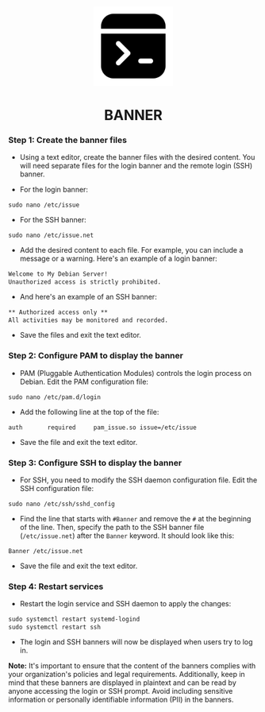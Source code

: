 <p align="center">
  <a>
    <img src="../../img/banner.png" alt="BANNER" width="160" height="160">
  </a>
  <h1 align="center">BANNER</h1>
</p>

### Step 1: Create the banner files

- Using a text editor, create the banner files with the desired content. You will need separate files for the login banner and the remote login (SSH) banner.

- For the login banner:

```
sudo nano /etc/issue
```

- For the SSH banner:

```
sudo nano /etc/issue.net
```

- Add the desired content to each file. For example, you can include a message or a warning. Here's an example of a login banner:

```
Welcome to My Debian Server!
Unauthorized access is strictly prohibited.
```

- And here's an example of an SSH banner:

```
** Authorized access only **
All activities may be monitored and recorded.
```

- Save the files and exit the text editor.

### Step 2: Configure PAM to display the banner

- PAM (Pluggable Authentication Modules) controls the login process on Debian. Edit the PAM configuration file:

```
sudo nano /etc/pam.d/login
```

- Add the following line at the top of the file:

```
auth       required     pam_issue.so issue=/etc/issue
```

- Save the file and exit the text editor.

### Step 3: Configure SSH to display the banner

- For SSH, you need to modify the SSH daemon configuration file. Edit the SSH configuration file:

```
sudo nano /etc/ssh/sshd_config
```

- Find the line that starts with ``#Banner`` and remove the ``#`` at the beginning of the line. Then, specify the path to the SSH banner file (``/etc/issue.net``) after the ``Banner`` keyword. It should look like this:

```
Banner /etc/issue.net
```

- Save the file and exit the text editor.

### Step 4: Restart services

- Restart the login service and SSH daemon to apply the changes:

```
sudo systemctl restart systemd-logind
sudo systemctl restart ssh
```

- The login and SSH banners will now be displayed when users try to log in.

**Note:** It's important to ensure that the content of the banners complies with your organization's policies and legal requirements. Additionally, keep in mind that these banners are displayed in plaintext and can be read by anyone accessing the login or SSH prompt. Avoid including sensitive information or personally identifiable information (PII) in the banners.